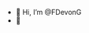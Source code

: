 - 👋 Hi, I’m @FDevonG
- 👀 


<!---
FDevonG/FDevonG is a ✨ special ✨ repository because its `README.md` (this file) appears on your GitHub profile.
You can click the Preview link to take a look at your changes.
--->
